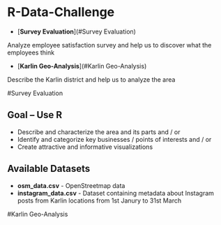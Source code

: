 # R-Data-Challenge

* [**Survey Evaluation**](#Survey Evaluation)

Analyze employee satisfaction survey and help us to discover what the employees think

* [**Karlin Geo-Analysis**](#Karlin Geo-Analysis)

Describe the Karlin district and help us to analyze the area



#Survey Evaluation

## Goal – Use R
* Describe and characterize the area and its parts and / or
* Identify and categorize key businesses / points of interests and / or
* Create attractive and informative visualizations

## Available Datasets

* **osm_data.csv** - OpenStreetmap data 
* **instagram_data.csv** - Dataset containing metadata about Instagram posts from Karlin locations from 1st Janury to 31st March





#Karlin Geo-Analysis
